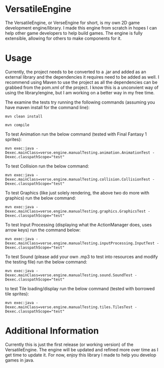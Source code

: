 # VersatileEngine
The VersatileEngine, or VerseEngine for short, is my own 2D game development engine/library. I made this engine from scratch in hopes I can help other game developers to help build games. The engine is fully extensible, allowing for others to make components for it.

# Usage
Currently, the project needs to be converted to a .jar and added as an external library and the dependencies it requires need to be added as well. I recommend using Maven to use the project as all the dependencies can be grabbed from the pom.xml of the project. I know this is a unconvient way of using the library/engine, but I am working on a better way in my free time.

The examine the tests try running the following commands (assuming you have maven install for the command line):

`mvn clean install`

`mvn compile`

To test Animation run the below command (tested with Final Fantasy 1 sprites):

`mvn exec:java -Dexec.mainClass=verse.engine.manualTesting.animation.AnimationTest -Dexec.classpathScope="test"`

To test Collision run the below command:

`mvn exec:java -Dexec.mainClass=verse.engine.manualTesting.collision.CollisionTest -Dexec.classpathScope="test"`

To test Graphics (like just solely rendering, the above two do more with graphics) run the below command:

`mvn exec:java -Dexec.mainClass=verse.engine.manualTesting.graphics.GraphicsTest -Dexec.classpathScope="test"`

To test Input Processing (displaying what the ActionManager does, uses arrow keys) run the command below:

`mvn exec:java -Dexec.mainClass=verse.engine.manualTesting.inputProcessing.InputTest -Dexec.classpathScope="test"`

To test Sound (please add your own .mp3 to test into resources and modify the testing file) run the below command:

`mvn exec:java -Dexec.mainClass=verse.engine.manualTesting.sound.SoundTest -Dexec.classpathScope="test"`

to test Tile loading/display run the below command (tested with borrowed tile sprites):

`mvn exec:java -Dexec.mainClass=verse.engine.manualTesting.tiles.TilesTest -Dexec.classpathScope="test"`

# Additional Information
Currently this is just the first release (or working version) of the VersatileEngine. The engine will be updated and refined more over time as I get time to update it. For now, enjoy this library I made to help you develop games in java.
